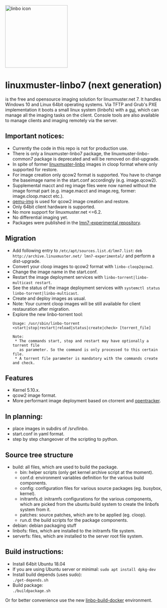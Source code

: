<img src="https://raw.githubusercontent.com/linuxmuster/linuxmuster-artwork/master/linbo/linbo_logo_small.svg" alt="linbo icon" width="200"/>

# linuxmuster-linbo7 (next generation)
 is the free and opensource imaging solution for linuxmuster.net 7. It handles Windows 10 and Linux 64bit operating systems. Via TFTP and Grub's PXE implementation it boots a small linux system (linbofs) with a [gui](https://github.com/linuxmuster/linuxmuster-linbo-gui7), which can manage all the imaging tasks on the client. Console tools are also available to manage clients and imaging remotely via the server.

## Important notices:
* Currently the code in this repo is not for production use.
* There is only a linuxmuster-linbo7 package, the linuxmuster-linbo-common7 package is deprecated and will be removed on dist-upgrade.
* In spite of former [linuxmuster-linbo](https://github.com/linuxmuster/linuxmuster-linbo) images in cloop format where only supported for restore.
* For image creation only qcow2 format is supported. You have to change the baseimage name in the start.conf accordingly (e.g. image.qcow2).
* Supplemental macct and reg image files were now named without the image format part (e.g. image.macct and image.reg, former: image.cloop.macct etc.).
* [qemu-img](http://manpages.ubuntu.com/manpages/bionic/man1/qemu-img.1.html) is used for qcow2 image creation and restore.
* Only 64bit client hardware is supported.
* No more support for linuxmuster.net <=6.2.
* No differential imaging yet.
* Packages were published in the [lmn7-experimental repository](http://archive.linuxmuster.net/lmn7-experimental/).

## Migration
* Add following entry to `/etc/apt/sources.list.d/lmn7.list`:
  `deb http://archive.linuxmuster.net/ lmn7-experimental/`
  and perform a dist-upgrade.
* Convert your cloop images to qcow2 format with `linbo-cloop2qcow2`.
* Change the image name in the start.conf.
* Restart the image deployment services with `linbo-torrent|linbo-multicast restart`.
* See the status of the image deployment services with `systemctl status linbo-torrent|linbo-multicast`.
* Create and deploy images as usual.
* Note: Your current cloop images will be still available for client restauration after migration.
* Explore the new linbo-torrent tool:  
  ```
  Usage: /usr/sbin/linbo-torrent <start|stop|restart|reload|status|create|check> [torrent_file]

  Note:
   * The commands start, stop and restart may have optionally a torrent file
     as parameter. So the command is only processed to this certain file.
   * A torrent file parameter is mandatory with the commands create and check.
  ```  

## Features
* Kernel 5.10.x.
* qcow2 image format.
* More performant image deployment based on ctorrent and [opentracker](https://erdgeist.org/arts/software/opentracker/).

## In planning:
* place images in subdirs of /srv/linbo.
* start.conf in yaml format.
* step by step changeover of the scripting to python.

## Source tree structure
* build: all files, which are used to build the package.
  - bin: helper scripts (only get kernel archive script at the moment).
  - conf.d: environment variables definition for the various build components.
  - config: configuration files for various source packages (eg. busybox, kernel).
  - initramfs.d: initramfs configurations for the various components, which are picked from the ubuntu build system to create the linbofs system from it.
  - patches: source patches, which are to be applied (eg. cloop).
  - run.d: the build scripts for the package components.
* debian: debian packaging stuff
* linbofs: files, which are installed to the initramfs file system.
* serverfs: files, which are installed to the server root file system.

## Build instructions:
* Install 64bit Ubuntu 18.04
* If you are using Ubuntu server or minimal:
  `sudo apt install dpkg-dev`
* Install build depends (uses sudo):  
  `./get-depends.sh`
* Build package:  
  `./buildpackage.sh`  

Or for better convenience use the new [linbo-build-docker](https://github.com/linuxmuster/linbo-build-docker) environment.
